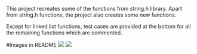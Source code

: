This project recreates some of the functions from string.h library. Apart from string.h functions, the
project also creates some new functions.

Except for linked list functions, test cases are provided at the bottom for all the remaining functions which are commented.

#Images in README
<img src="https://github.com/mohammadbutt/C-Library-Libft/blob/master/libft_unit_test_1.png">
<img src="https://github.com/mohammadbutt/C-Library-Libft/blob/master/libft_unit_test_2.png">
